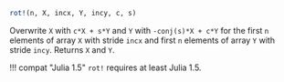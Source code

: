 ```julia
rot!(n, X, incx, Y, incy, c, s)
```

Overwrite `X` with `c*X + s*Y` and `Y` with `-conj(s)*X + c*Y` for the first `n` elements of array `X` with stride `incx` and first `n` elements of array `Y` with stride `incy`. Returns `X` and `Y`.

!!! compat "Julia 1.5"
    `rot!` requires at least Julia 1.5.

